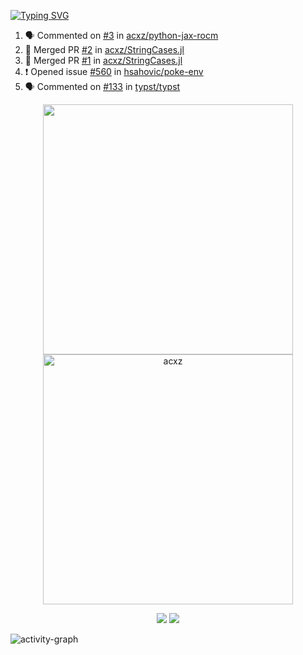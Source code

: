 [![Typing SVG](https://readme-typing-svg.herokuapp.com?size=16&color=AFFFA3&multiline=true&height=75&lines=contributing+to+robotics%2Fae%2Fml%2Fgpu;packaging+it+for+archlinux;ricer)](https://git.io/typing-svg)

<!--START_SECTION:activity-->
1. 🗣 Commented on [#3](https://github.com/acxz/python-jax-rocm/issues/3#issuecomment-2164331993) in [acxz/python-jax-rocm](https://github.com/acxz/python-jax-rocm)
2. 🎉 Merged PR [#2](https://github.com/acxz/StringCases.jl/pull/2) in [acxz/StringCases.jl](https://github.com/acxz/StringCases.jl)
3. 🎉 Merged PR [#1](https://github.com/acxz/StringCases.jl/pull/1) in [acxz/StringCases.jl](https://github.com/acxz/StringCases.jl)
4. ❗ Opened issue [#560](https://github.com/hsahovic/poke-env/issues/560) in [hsahovic/poke-env](https://github.com/hsahovic/poke-env)
5. 🗣 Commented on [#133](https://github.com/typst/typst/issues/133#issuecomment-2155721370) in [typst/typst](https://github.com/typst/typst)
<!--END_SECTION:activity-->

<p align="center">
  <img width="400em" src=https://github-readme-stats.vercel.app/api?username=acxz&include_all_commits=true&show_icons=true />
  <img width="400em" src="https://github-readme-streak-stats.herokuapp.com/?user=acxz&" alt="acxz" />
</p>

<p align="center">
  <img src=https://github-readme-stats.vercel.app/api/top-langs/?username=acxz&layout=compact />
  <img src=https://github-profile-trophy.vercel.app/?username=acxz&row=2&column=4 />
</p>

![activity-graph](https://github-readme-activity-graph.vercel.app/graph?username=acxz&bg_color=053c4a&color=ffffff&line=76c533&point=8f2fe1&area=true&hide_border=true&hide_title=true)
